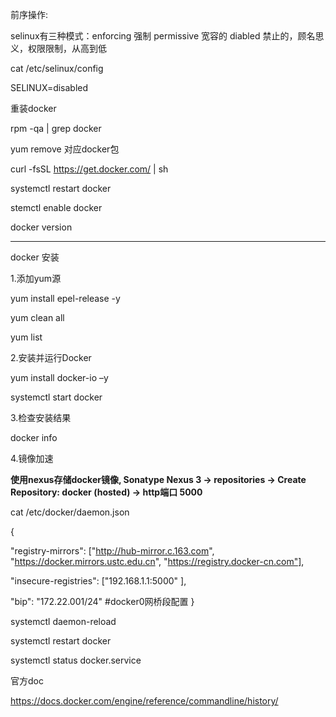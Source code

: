 前序操作:

selinux有三种模式：enforcing 强制 permissive 宽容的 diabled 禁止的，顾名思义，权限限制，从高到低

cat /etc/selinux/config

SELINUX=disabled

重装docker

rpm -qa | grep docker

yum remove 对应docker包

curl -fsSL https://get.docker.com/ | sh

systemctl restart docker

stemctl enable docker

docker version

--------------------------------

docker 安装

1.添加yum源

yum install epel-release -y

yum clean all

yum list

2.安装并运行Docker

yum install docker-io –y

systemctl start docker

3.检查安装结果

docker info

4.镜像加速

**使用nexus存储docker镜像, Sonatype Nexus 3 -> repositories -> Create Repository: docker (hosted) -> http端口 5000**

cat /etc/docker/daemon.json 

{

  "registry-mirrors": ["http://hub-mirror.c.163.com", "https://docker.mirrors.ustc.edu.cn", "https://registry.docker-cn.com"],
  
  "insecure-registries": ["192.168.1.1:5000" ],

  "bip": "172.22.001/24" #docker0网桥段配置
}

systemctl daemon-reload

systemctl restart docker

systemctl status docker.service

官方doc

https://docs.docker.com/engine/reference/commandline/history/

